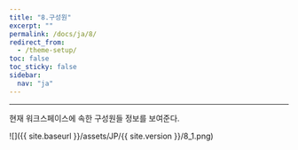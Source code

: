```yaml
---
title: "8.구성원"
excerpt: ""
permalink: /docs/ja/8/
redirect_from:
  - /theme-setup/
toc: false
toc_sticky: false
sidebar:
  nav: "ja"
---
```


---
현재 워크스페이스에 속한 구성원들 정보를 보여준다.

![]({{ site.baseurl }}/assets/JP/{{ site.version }}/8_1.png)